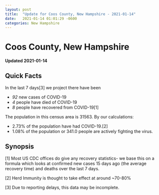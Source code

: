 ```yaml
---
layout: post
title:  "Update for Coos County, New Hampshire - 2021-01-14"
date:   2021-01-14 01:01:29 -0600
categories: New Hampshire
---
```


# Coos County, New Hampshire
#### Updated 2021-01-14

## Quick Facts

In the last 7 days[3] we project there have been
- *92* new cases of COVID-19
- *4* people have died of COVID-19
- *8* people have recovered from COVID-19[1]

The population in this census area is 31563. By our calculations:
- 2.73% of the population have had COVID-19.[2]
- 1.08% of the population or 341.0 people are actively fighting the virus.

## Synopsis




[1] Most US CDC offices do give any recovery statistics- we base this on a formula which looks at confirmed new cases
15 days ago (the average recovery time) and deaths over the last 7 days.

[2] Herd Immunity is thought to take effect at around ~70-80%

[3] Due to reporting delays, this data may be incomplete.
 
    